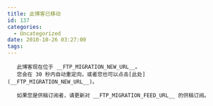 ```yaml
---
title: 此博客已移动
id: 137
categories:
  - Uncategorized
date: 2010-10-26 03:27:00
tags:
---
```


       此博客现在位于 __FTP_MIGRATION_NEW_URL__。
       您会在 30 秒内自动重定向，或者您也可以点击[此处](__FTP_MIGRATION_NEW_URL__)。

       如果您是供稿订阅者，请更新对 __FTP_MIGRATION_FEED_URL__ 的供稿订阅。